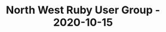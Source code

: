 ---
layout: post
title: North West Ruby User Group - 2020-10-15
datetime: '2020-10-15T18:30:00+01:00'
name: North West Ruby User Group
external_url: https://www.meetup.com/North-West-Ruby-User-Group/events/jdlpqqybcnbtb/
online_event: false
year_month: 2020-10
---